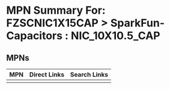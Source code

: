 



# MPN Summary For: FZSCNIC1X15CAP > SparkFun-Capacitors : NIC_10X10.5_CAP

## MPNs
  

|MPN|Direct Links|Search Links|
| :--- | :--- | :--- |
||||
